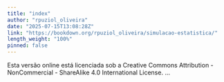 ```yaml
---
title: "index"
author: "rpuziol_oliveira"
date: "2025-07-15T13:08:28Z"
link: "https://bookdown.org/rpuziol_oliveira/simulacao-estatistica/"
length_weight: "100%"
pinned: false
---
```


Esta versão online está licenciada sob a Creative Commons Attribution - NonCommercial - ShareAlike 4.0 International License.  ...
